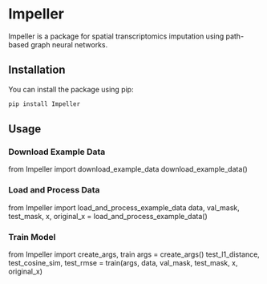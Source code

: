 # Impeller

Impeller is a package for spatial transcriptomics imputation using path-based graph neural networks.

## Installation

You can install the package using pip:

```bash
pip install Impeller
```

## Usage
### Download Example Data
from Impeller import download_example_data
download_example_data()

### Load and Process Data
from Impeller import load_and_process_example_data
data, val_mask, test_mask, x, original_x = load_and_process_example_data()

### Train Model
from Impeller import create_args, train
args = create_args()
test_l1_distance, test_cosine_sim, test_rmse = train(args, data, val_mask, test_mask, x, original_x)
